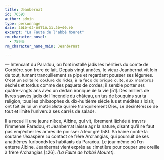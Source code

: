 ```yaml
---
title: Jeanbernat
id: 76593
author: admin
type: personnage
date: 2010-03-09T10:31:30+00:00
excerpt: "La Faute de l'abbé Mouret"
rm_character_novel:
  - 75945
rm_character_name_main: Jeanbernat

---
```

— Intendant du Paradou, où l&rsquo;ont installé jadis les héritiers du comte de Corbière, son frère de lait. Depuis vingt années, le vieux Jeanbernat vit loin de tout, fumant tranquillement sa pipe et regardant pousser ses légumes. C&rsquo;est un solitaire coulure de rides, à la face de brique cuite, aux membres séchés et tordus comme des paquets de cordes; il semble porter ses quatre-vingts ans avec un dédain ironique de la vie [51]. Des milliers de livres sauvés jadis de l&rsquo;incendie du château, un tas de bouquins sur ta religion, tous les philosophes du dix-huitième siècle lus et médités à loisir, ont fait de lui un matérialiste qui nie tranquillement Dieu, se désintéresse de tout et limite l&rsquo;univers à ses carrés de salade.

Il a recueilli une jeune nièce, Albine, qui vit, librement lâchée à travers l&rsquo;immense Paradou, et Jeanbernat laisse agir la nature, disant qu&rsquo;il ne faut pas empêcher les arbres de pousser à leur gré [58]. Sa haine contre la soutane s&rsquo;exaspère au contact de frère Archangias, qui poursuit de ses anathèmes furibonds les habitants du Paradou. Le jour même où l&rsquo;on enterre Albine, Jeanbernat vient exprès au cimetière pour couper une oreille à frère Archangias [426]. _(La Faute de l&rsquo;abbé Mouret)._